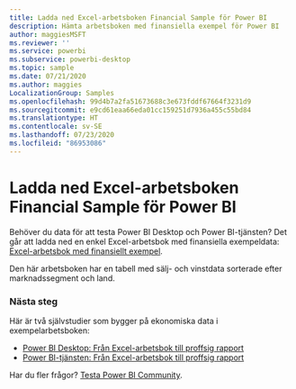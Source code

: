 ```yaml
---
title: Ladda ned Excel-arbetsboken Financial Sample för Power BI
description: Hämta arbetsboken med finansiella exempel för Power BI
author: maggiesMSFT
ms.reviewer: ''
ms.service: powerbi
ms.subservice: powerbi-desktop
ms.topic: sample
ms.date: 07/21/2020
ms.author: maggies
LocalizationGroup: Samples
ms.openlocfilehash: 99d4b7a2fa51673688c3e673fddf67664f3231d9
ms.sourcegitcommit: e9cd61eaa66eda01cc159251d7936a455c55bd84
ms.translationtype: HT
ms.contentlocale: sv-SE
ms.lasthandoff: 07/23/2020
ms.locfileid: "86953086"
---
```

# <a name="download-the-financial-sample-excel-workbook-for-power-bi"></a>Ladda ned Excel-arbetsboken Financial Sample för Power BI
Behöver du data för att testa Power BI Desktop och Power BI-tjänsten? Det går att ladda ned en enkel Excel-arbetsbok med finansiella exempeldata: [Excel-arbetsbok med finansiellt exempel](https://go.microsoft.com/fwlink/?LinkID=521962).

Den här arbetsboken har en tabell med sälj- och vinstdata sorterade efter marknadssegment och land.

### <a name="next-steps"></a>Nästa steg

Här är två självstudier som bygger på ekonomiska data i exempelarbetsboken:

- [Power BI Desktop: Från Excel-arbetsbok till proffsig rapport](desktop-excel-stunning-report.md)
- [Power BI-tjänsten: Från Excel-arbetsbok till proffsig rapport](service-from-excel-to-stunning-report.md)

Har du fler frågor? [Testa Power BI Community](https://community.powerbi.com/).
